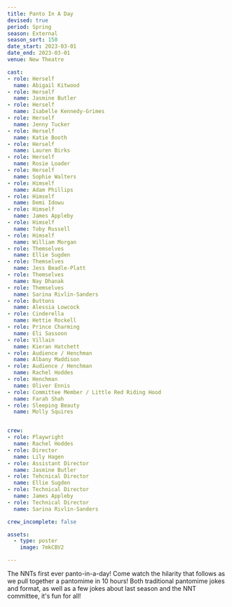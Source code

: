 ```yaml
---
title: Panto In A Day
devised: true
period: Spring
season: External
season_sort: 150
date_start: 2023-03-01
date_end: 2023-03-01
venue: New Theatre

cast:
- role: Herself
  name: Abigail Kitwood
- role: Herself
  name: Jasmine Butler
- role: Herself
  name: Isabelle Kennedy-Grimes
- role: Herself
  name: Jenny Tucker
- role: Herself
  name: Katie Booth
- role: Herself
  name: Lauren Birks
- role: Herself
  name: Rosie Loader
- role: Herself
  name: Sophie Walters
- role: Himself
  name: Adam Phillips
- role: Himself
  name: Demi Idowu
- role: Himself
  name: James Appleby
- role: Himself
  name: Toby Russell
- role: Himself
  name: William Morgan
- role: Themselves
  name: Ellie Sugden
- role: Themselves
  name: Jess Beadle-Platt
- role: Themselves
  name: Nay Dhanak
- role: Themselves
  name: Sarina Rivlin-Sanders
- role: Buttons
  name: Alessia Lowcock
- role: Cinderella
  name: Hettie Rockell
- role: Prince Charming
  name: Eli Sassoon
- role: Villain
  name: Kieran Hatchett
- role: Audience / Henchman
  name: Albany Maddison
- role: Audience / Henchman
  name: Rachel Hoddes
- role: Henchman
  name: Oliver Ennis
- role: Committee Member / Little Red Riding Hood
  name: Farah Shah
- role: Sleeping Beauty
  name: Molly Squires


crew:
- role: Playwright
  name: Rachel Hoddes
- role: Director
  name: Lily Hagen
- role: Assistant Director 
  name: Jasmine Butler
- role: Tehcnical Director
  name: Ellie Sugden
- role: Technical Director
  name: James Appleby
- role: Technical Director 
  name: Sarina Rivlin-Sanders

crew_incomplete: false 

assets:
  - type: poster
    image: 7mkCBV2

---
```


The NNTs first ever panto-in-a-day! Come watch the hilarity that follows as we pull together a pantomime in 10 hours! Both traditional pantomime jokes and format, as well as a few jokes about last season and the NNT committee, it's fun for all!
